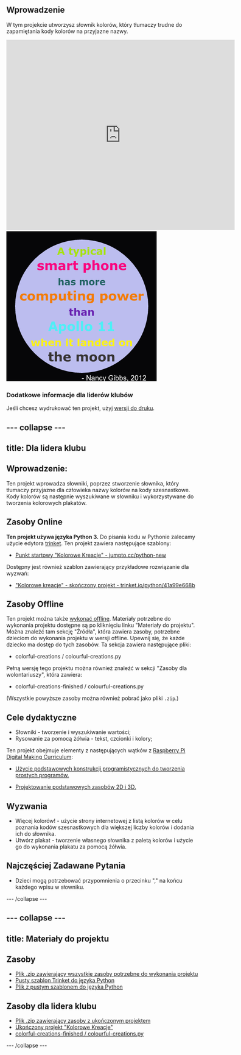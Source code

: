 ## Wprowadzenie

W tym projekcie utworzysz słownik kolorów, który tłumaczy trudne do zapamiętania kody kolorów na przyjazne nazwy.

<div class="trinket">
  <iframe src="https://trinket.io/embed/python/41a99e668b?outputOnly=true&start=result" width="600" height="500" frameborder="0" marginwidth="0" marginheight="0" allowfullscreen>
  </iframe>
  <img src="images/colourful-finished.png">
</div>

### Dodatkowe informacje dla liderów klubów

Jeśli chcesz wydrukować ten projekt, użyj [wersji do druku](https://projects.raspberrypi.org/en/projects/colourful-creations/print).

## \--- collapse \---

## title: Dla lidera klubu

## Wprowadzenie:

Ten projekt wprowadza słowniki, poprzez stworzenie słownika, który tłumaczy przyjazne dla człowieka nazwy kolorów na kody szesnastkowe. Kody kolorów są następnie wyszukiwane w słowniku i wykorzystywane do tworzenia kolorowych plakatów.

## Zasoby Online

**Ten projekt używa języka Python 3.** Do pisania kodu w Pythonie zalecamy użycie edytora [trinket](https://trinket.io/). Ten projekt zawiera następujące szablony:

* [Punkt startowy "Kolorowe Kreacje" - jumpto.cc/python-new](http://jumpto.cc/python-new)

Dostępny jest również szablon zawierający przykładowe rozwiązanie dla wyzwań:

* ["Kolorowe kreacje" - skończony projekt - trinket.io/python/41a99e668b](https://trinket.io/python/41a99e668b)

## Zasoby Offline

Ten projekt można także [wykonać offline](https://www.codeclubprojects.org/en-GB/resources/python-working-offline/). Materiały potrzebne do wykonania projektu dostępne są po kliknięciu linku "Materiały do projektu". Można znaleźć tam sekcję "Źródła", która zawiera zasoby, potrzebne dzieciom do wykonania projektu w wersji offline. Upewnij się, że każde dziecko ma dostęp do tych zasobów. Ta sekcja zawiera następujące pliki:

* colorful-creations / colourful-creations.py

Pełną wersję tego projektu można również znaleźć w sekcji "Zasoby dla wolontariuszy", która zawiera:

* colorful-creations-finished / colourful-creations.py

(Wszystkie powyższe zasoby można również pobrać jako pliki `.zip`.)

## Cele dydaktyczne

* Słowniki - tworzenie i wyszukiwanie wartości;
* Rysowanie za pomocą żółwia - tekst, czcionki i kolory;

Ten projekt obejmuje elementy z następujących wątków z [Raspberry Pi Digital Making Curriculum](http://rpf.io/curriculum):

* [Użycie podstawowych konstrukcji programistycznych do tworzenia prostych programów.](https://www.raspberrypi.org/curriculum/programming/creator)

* [Projektowanie podstawowych zasobów 2D i 3D.](https://www.raspberrypi.org/curriculum/design/creator)

## Wyzwania

* Więcej kolorów! - użycie strony internetowej z listą kolorów w celu poznania kodów szesnastkowych dla większej liczby kolorów i dodania ich do słownika. 
* Utwórz plakat - tworzenie własnego słownika z paletą kolorów i użycie go do wykonania plakatu za pomocą żółwia. 

## Najczęściej Zadawane Pytania

* Dzieci mogą potrzebować przypomnienia o przecinku "," na końcu każdego wpisu w słowniku. 

\--- /collapse \---

## \--- collapse \---

## title: Materiały do projektu

## Zasoby

* [Plik .zip zawierający wszystkie zasoby potrzebne do wykonania projektu](resources/colourful-creations-project-resources.zip)
* [Pusty szablon Trinket do języka Python](http://jumpto.cc/python-new)
* [Plik z pustym szablonem do języka Python](resources/new-new.py)

## Zasoby dla lidera klubu

* [Plik .zip zawierający zasoby z ukończonym projektem](resources/colourful-creations-volunteer-resources.zip)
* [Ukończony projekt "Kolorowe Kreacje"](https://trinket.io/python/41a99e668b)
* [colorful-creations-finished / colourful-creations.py](resources/colourful-creations-finished-colourful-creations.py)

\--- /collapse \---